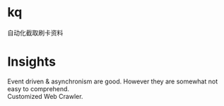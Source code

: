 # kq
自动化截取刷卡资料

# Insights
Event driven & asynchronism are good. However they are somewhat not easy to comprehend.<br>
Customized Web Crawler.
